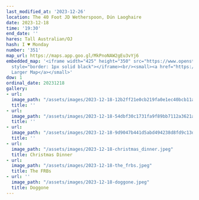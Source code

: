 ```yaml
---
last_modified_at: '2023-12-26'
location: The 40 Foot JD Wetherspoon, Dún Laoghaire
date: 2023-12-18
time: '19:30'
end_date: ''
hares: Tall Australian/OJ
hash: I ♥ Monday
number: '351'
map_url: https://maps.app.goo.gl/MkPnoNAW2gEu3vYj6
embedded_map: '<iframe width="425" height="350" src="https://www.openstreetmap.org/export/embed.html?bbox=-6.135220527648927%2C53.293215757564774%2C-6.132323741912843%2C53.294807715612784&amp;layer=mapnik&amp;marker=53.29401170002927%2C-6.133771900000056"
  style="border: 1px solid black"></iframe><br/><small><a href="https://www.openstreetmap.org/?mlat=53.29401&amp;mlon=-6.13377#map=19/53.29401/-6.13377">View
  Larger Map</a></small>'
dow: 1
ordinal_date: 20231218
gallery:
- url:
  image_path: "/assets/images/2023-12-18-12b2ff21e0cb219fa0e1ec40bcb11aca.jpeg"
  title: ''
- url:
  image_path: "/assets/images/2023-12-18-54dbf30c1731fa9f89bb7112a3621aca.jpeg"
  title: ''
- url:
  image_path: "/assets/images/2023-12-18-9d9047b441d5abd494238d8fd9c13d34.jpeg"
  title: ''
- url:
  image_path: "/assets/images/2023-12-18-christmas_dinner.jpeg"
  title: Christmas Dinner
- url:
  image_path: "/assets/images/2023-12-18-the_frbs.jpeg"
  title: The FRBs
- url: ''
  image_path: "/assets/images/2023-12-18-doggone.jpeg"
  title: Doggone
---
```


